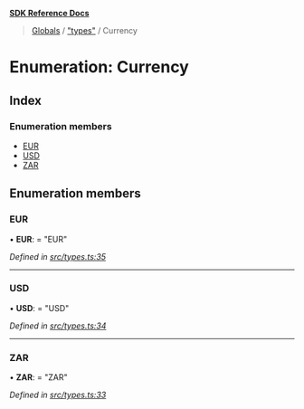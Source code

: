 **[SDK Reference Docs](../README.md)**

> [Globals](../README.md) / ["types"](../modules/_types_.md) / Currency

# Enumeration: Currency

## Index

### Enumeration members

- [EUR](_types_.currency.md#eur)
- [USD](_types_.currency.md#usd)
- [ZAR](_types_.currency.md#zar)

## Enumeration members

### EUR

• **EUR**: = "EUR"

_Defined in [src/types.ts:35](https://github.com/distributhor/paygate-sdk/blob/2d6e3c8/src/types.ts#L35)_

---

### USD

• **USD**: = "USD"

_Defined in [src/types.ts:34](https://github.com/distributhor/paygate-sdk/blob/2d6e3c8/src/types.ts#L34)_

---

### ZAR

• **ZAR**: = "ZAR"

_Defined in [src/types.ts:33](https://github.com/distributhor/paygate-sdk/blob/2d6e3c8/src/types.ts#L33)_
